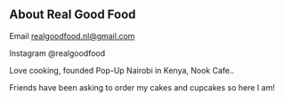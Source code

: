 ## About Real Good Food

Email realgoodfood.nl@gmail.com

Instagram @realgoodfood

Love cooking, founded Pop-Up Nairobi in Kenya, Nook Cafe..

Friends have been asking to order my cakes and cupcakes so here I am! 


